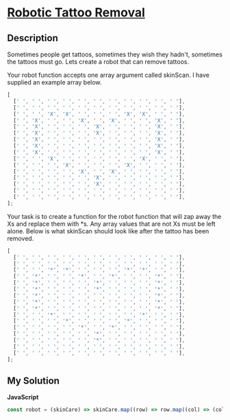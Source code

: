 # [Robotic Tattoo Removal](https://www.codewars.com/kata/57658f3dedc6f7a751000e7b)

## Description

Sometimes people get tattoos, sometimes they wish they hadn't, sometimes the tattoos must go. Lets create a robot that can remove tattoos.

Your robot function accepts one array argument called skinScan. I have supplied an example array below.

```js
[
  [' ', ' ', ' ', ' ', ' ', ' ', ' ', ' ', ' ', ' ', ' '],
  [' ', ' ', ' ', ' ', ' ', ' ', ' ', ' ', ' ', ' ', ' '],
  [' ', ' ', 'X', 'X', ' ', ' ', ' ', 'X', 'X', ' ', ' '],
  [' ', 'X', ' ', ' ', 'X', ' ', 'X', ' ', ' ', 'X', ' '],
  [' ', 'X', ' ', ' ', ' ', 'X', ' ', ' ', ' ', 'X', ' '],
  [' ', 'X', ' ', ' ', ' ', 'X', ' ', ' ', ' ', 'X', ' '],
  [' ', 'X', ' ', ' ', ' ', ' ', ' ', ' ', ' ', 'X', ' '],
  [' ', 'X', ' ', ' ', ' ', ' ', ' ', ' ', ' ', 'X', ' '],
  [' ', 'X', ' ', ' ', ' ', ' ', ' ', ' ', ' ', 'X', ' '],
  [' ', ' ', 'X', ' ', ' ', ' ', ' ', ' ', 'X', ' ', ' '],
  [' ', ' ', ' ', 'X', ' ', ' ', ' ', 'X', ' ', ' ', ' '],
  [' ', ' ', ' ', ' ', 'X', ' ', 'X', ' ', ' ', ' ', ' '],
  [' ', ' ', ' ', ' ', ' ', 'X', ' ', ' ', ' ', ' ', ' '],
  [' ', ' ', ' ', ' ', ' ', 'X', ' ', ' ', ' ', ' ', ' '],
  [' ', ' ', ' ', ' ', ' ', ' ', ' ', ' ', ' ', ' ', ' '],
  [' ', ' ', ' ', ' ', ' ', ' ', ' ', ' ', ' ', ' ', ' '],
];
```

Your task is to create a function for the robot function that will zap away the Xs and replace them with \*s. Any array values that are not Xs must be left alone. Below is what skinScan should look like after the tattoo has been removed.

```js
[
  [' ', ' ', ' ', ' ', ' ', ' ', ' ', ' ', ' ', ' ', ' '],
  [' ', ' ', ' ', ' ', ' ', ' ', ' ', ' ', ' ', ' ', ' '],
  [' ', ' ', '*', '*', ' ', ' ', ' ', '*', '*', ' ', ' '],
  [' ', '*', ' ', ' ', '*', ' ', '*', ' ', ' ', '*', ' '],
  [' ', '*', ' ', ' ', ' ', '*', ' ', ' ', ' ', '*', ' '],
  [' ', '*', ' ', ' ', ' ', '*', ' ', ' ', ' ', '*', ' '],
  [' ', '*', ' ', ' ', ' ', ' ', ' ', ' ', ' ', '*', ' '],
  [' ', '*', ' ', ' ', ' ', ' ', ' ', ' ', ' ', '*', ' '],
  [' ', '*', ' ', ' ', ' ', ' ', ' ', ' ', ' ', '*', ' '],
  [' ', ' ', '*', ' ', ' ', ' ', ' ', ' ', '*', ' ', ' '],
  [' ', ' ', ' ', '*', ' ', ' ', ' ', '*', ' ', ' ', ' '],
  [' ', ' ', ' ', ' ', '*', ' ', '*', ' ', ' ', ' ', ' '],
  [' ', ' ', ' ', ' ', ' ', '*', ' ', ' ', ' ', ' ', ' '],
  [' ', ' ', ' ', ' ', ' ', '*', ' ', ' ', ' ', ' ', ' '],
  [' ', ' ', ' ', ' ', ' ', ' ', ' ', ' ', ' ', ' ', ' '],
  [' ', ' ', ' ', ' ', ' ', ' ', ' ', ' ', ' ', ' ', ' '],
];
```

## My Solution

**JavaScript**

```js
const robot = (skinCare) => skinCare.map((row) => row.map((col) => (col === 'X' ? '*' : col)));
```

